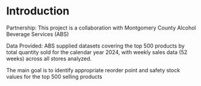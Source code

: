 # Introduction
Partnership: This project is a collaboration with Montgomery County Alcohol Beverage Services (ABS)

Data Provided: ABS supplied datasets covering the top 500 products by total quantity sold for the calendar year 2024, with weekly sales data (52 weeks) across all stores analyzed.

The main goal is to identify appropriate reorder point and safety stock values for the top 500 selling products
